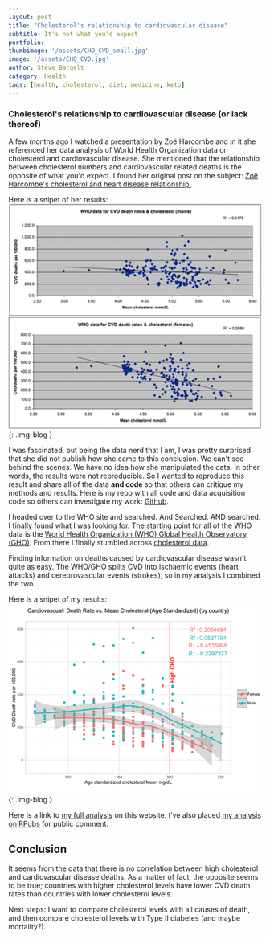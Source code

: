 ```yaml
---
layout: post
title: "Cholesterol's relationship to cardiovascular disease"
subtitle: It's not what you'd expect
portfolio:  
thumbimage: '/assets/CHO_CVD_small.jpg'
image: '/assets/CHO_CVD.jpg'
author: Steve Bargelt
category: Health
tags: [health, cholesterol, diet, medicine, keto]
---
```

### Cholesterol's relationship to cardiovascular disease (or lack thereof)
A few months ago I watched a presentation by Zoë Harcombe and in it she referenced her data analysis of World Health Organization data on cholesterol and cardiovascular disease. She mentioned that the relationship between cholesterol numbers and cardiovascular related deaths is the opposite of what you'd expect. I found her original post on the subject: [Zoë Harcombe's cholesterol and heart disease relationship.](http://www.zoeharcombe.com/2010/11/cholesterol-heart-disease-there-is-a-relationship-but-its-not-what-you-think/) 

Here is a snipet of her results: 
![cholesterol vs. cvd deaths chart](/assets/cholesterol001_small.png){: .img-blog }

I was fascinated, but being the data nerd that I am, I was pretty surprised that she did not publish how she came to this conclusion. We can't see behind the scenes. We have no idea how she manipulated the data. In other words, the results were not reproducible. So I wanted to reproduce this result and share all of the data **and code** so that others can critique my methods and results.  Here is my repo with all code and data acquisition code so others can investigate my work: [Github](https://github.com/stevebargelt/WHO-Data).

I headed over to the WHO site and searched. And Searched. AND searched. I finally found what I was looking for. The starting point for all of the WHO data is the [World Health Organization (WHO) Global Health Observatory (GHO)](http://www.who.int/gho/en/). From there I finally stumbled across [cholesterol data](http://apps.who.int/gho/data/node.main.A883?lang=en). 

Finding information on deaths caused by cardiovascular disease wasn't quite as easy. The WHO/GHO splits CVD into ischaemic events (heart attacks) and cerebrovascular events (strokes), so in my analysis I combined the two. 

Here is a snipet of my results:
![cholesterol vs. cvd deaths chart](/assets/cholesterol002_small.png){: .img-blog }

Here is a link to [my full analysis](/WHO_CHO_CVD.html) on this website. I've also placed [my analysis on RPubs](http://rpubs.com/stevebargelt/who-cho-cvd) for public comment.

## Conclusion
It seems from the data that there is no correlation between high cholesterol and cardiovascular disease deaths. As a matter of fact, the opposite seems to be true; countries with higher cholesterol levels have lower CVD death rates than countries with lower cholesterol levels. 

Next steps: I want to compare cholesterol levels with all causes of death, and then compare cholesterol levels with Type II diabetes (and maybe mortality?).
